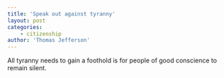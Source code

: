 ```yaml
---
title: 'Speak out against tyranny'
layout: post
categories:
    - citizenship
author: 'Thomas Jefferson'
---
```


All tyranny needs to gain a foothold is for people of good conscience to remain silent.